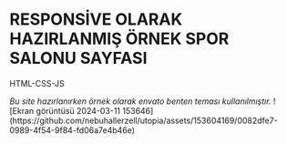 <h1>RESPONSİVE OLARAK HAZIRLANMIŞ ÖRNEK SPOR SALONU SAYFASI</h1>
<p>HTML-CSS-JS</p>
<i>Bu site hazırlanırken örnek olarak envato benten teması kullanılmıştır.</i>
![Ekran görüntüsü 2024-03-11 153646](https://github.com/nebuhallerzell/utopia/assets/153604169/0082dfe7-0989-4f54-9f84-fd06a7e4b46e)
